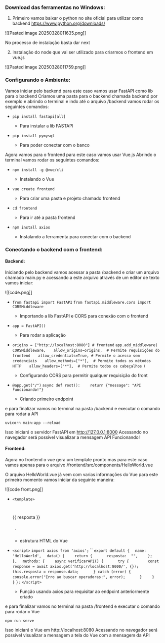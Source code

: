 ### Download das ferramentas no Windows:

1. Primeiro vamos baixar o python no site oficial para utilizar como backend
https://www.python.org/downloads/

![[Pasted image 20250328011635.png]]

No processo de instalação basta dar next

2. Instalação do node que vai ser utilizado para criarmos o frontend em vue.js

![[Pasted image 20250328011759.png]]


### Configurando o Ambiente:

Vamos iniciar pelo backend para este caso vamos usar FastAPI como lib para o backend
Criamos uma pasta para o backend chamada backend por exemplo e abrindo o terminal e indo até o arquivo /backend vamos rodar os seguintes comandos:

-  `pip install fastapi[all]` 
	- Para instalar a lib FASTAPI

- `pip install pymysql` 
	- Para poder conectar com o banco

Agora vamos para o frontend para este caso vamos usar Vue.js
Abrindo o terminal vamos rodar os seguintes comandos:

- `npm install -g @vue/cli`
	- Instalando o Vue

- `vue create frontend`
	- Para criar uma pasta e projeto chamado frontend

- `cd frontend`
	- Para ir até a pasta frontend

- `npm install axios`
	- Instalando a ferramenta para conectar com o backend

### Conectando o backend com o frontend:

#### Backend:

Iniciando pelo backend vamos acessar a pasta /backend e criar um arquivo chamado main.py e acessando a este arquivo através de um editor de texto vamos iniciar:

![[code.png]]

- `from fastapi import FastAPI`
  `from fastapi.middleware.cors import CORSMiddleware`
	- Importando a lib FastAPI e CORS para conexão com o frontend

- `app = FastAPI()`
	- Para rodar a aplicação

- `origins = ["http://localhost:8080"] # frontend`
  `app.add_middleware(`
  `   CORSMiddleware,`
  `   allow_origins=origins,  # Permite requisições do frontend`
  `   allow_credentials=True, # Permite o acesso sem credenciais`
  `   allow_methods=["*"],  # Permite todos os métodos HTTP`
  `   allow_headers=["*"],  # Permite todos os cabeçalhos`
  `)`
	- Configurando CORS para permitir qualquer requisição do front

- `@app.get("/")`
  `async def root():`
  `    return {"message": "API Funcionando!"}`
	- Criando primeiro endpoint

e para finalizar vamos no terminal na pasta /backend e executar o comando para rodar a API

`uvicorn main:app --reload`

Isso iniciará o servidor FastAPI em http://127.0.0.1:8000 Acessando no navegador será possível visualizar a mensagem API Funcionando!

#### Frontend:

Agora no frontend o vue gera um template pronto mas para este caso vamos apenas para o arquivo /frontend/src/components/HelloWorld.vue

O arquivo HelloWorld.vue já vem com varias informações do Vue para este primeiro momento vamos iniciar da seguinte maneira:

![[code front.png]]

- `<template>
  `  <div>`
  `    <p>{{ resposta }}</p>`
  `  </div>`
  `</template>`
	- estrutura HTML do Vue

- `<script>`
  `import axios from 'axios';`
  ``
  `export default {`
  `  name: 'HelloWorld',`
  `  data() {`
  `    return {`
  `      resposta:  "",`
  `    };`
  `  },`
  `  methods: {`
  `    async verificarAPI() {`
  `      try {`
  `        const response = await axios.get('http://localhost:8000/', {});`
  `        this.resposta = response.data;`
  `      } catch (error) {`
  `        console.error("Erro ao buscar operadoras:", error);`
  `      }`
  `    }`
  `  }`
  `};`
  `</script>`
	- Função usando axios para requisitar ao endpoint anteriormente criado

e para finalizar vamos no terminal na pasta /frontend e executar o comando para rodar o Vue

`npm run serve`

Isso iniciará o Vue em http://localhost:8080 Acessando no navegador será possível visualizar a mensagem a tela do Vue com a mensagem da API 


